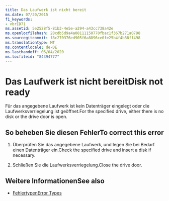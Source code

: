 ```yaml
---
title: Das Laufwerk ist nicht bereit
ms.date: 07/20/2015
f1_keywords:
- vbrID71
ms.assetid: 5e2528f5-81b3-4e5e-a294-a43cc738a42e
ms.openlocfilehash: 28cdb5d9a4a08111150770fbac1f367b271a0798
ms.sourcegitcommit: f8c270376ed905f6a8896ce0fe25b4f4b38ff498
ms.translationtype: MT
ms.contentlocale: de-DE
ms.lasthandoff: 06/04/2020
ms.locfileid: "84394777"
---
```

# <a name="disk-not-ready"></a><span data-ttu-id="19511-102">Das Laufwerk ist nicht bereit</span><span class="sxs-lookup"><span data-stu-id="19511-102">Disk not ready</span></span>
<span data-ttu-id="19511-103">Für das angegebene Laufwerk ist kein Datenträger eingelegt oder die Laufwerksverriegelung ist geöffnet.</span><span class="sxs-lookup"><span data-stu-id="19511-103">For the specified drive, either there is no disk or the drive door is open.</span></span>  
  
## <a name="to-correct-this-error"></a><span data-ttu-id="19511-104">So beheben Sie diesen Fehler</span><span class="sxs-lookup"><span data-stu-id="19511-104">To correct this error</span></span>  
  
1. <span data-ttu-id="19511-105">Überprüfen Sie das angegebene Laufwerk, und legen Sie bei Bedarf einen Datenträger ein.</span><span class="sxs-lookup"><span data-stu-id="19511-105">Check the specified drive and insert a disk if necessary.</span></span>  
  
2. <span data-ttu-id="19511-106">Schließen Sie die Laufwerksverriegelung.</span><span class="sxs-lookup"><span data-stu-id="19511-106">Close the drive door.</span></span>  
  
## <a name="see-also"></a><span data-ttu-id="19511-107">Weitere Informationen</span><span class="sxs-lookup"><span data-stu-id="19511-107">See also</span></span>

- [<span data-ttu-id="19511-108">Fehlertypen</span><span class="sxs-lookup"><span data-stu-id="19511-108">Error Types</span></span>](../programming-guide/language-features/error-types.md)
